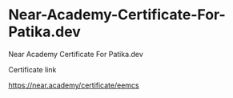 # Near-Academy-Certificate-For-Patika.dev
Near Academy Certificate For Patika.dev

Certificate link

https://near.academy/certificate/eemcs
